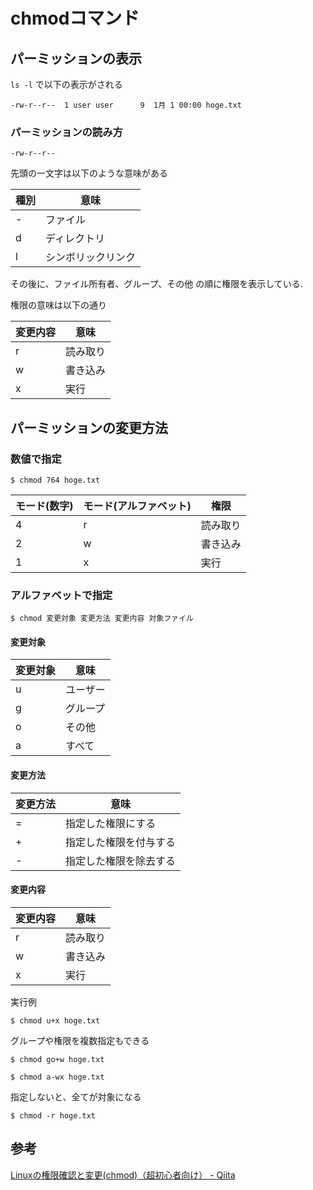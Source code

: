 # chmodコマンド

## パーミッションの表示



`ls -l` で以下の表示がされる

```
-rw-r--r--  1 user user      9  1月 1 00:00 hoge.txt
```

### パーミッションの読み方

`-rw-r--r--`

先頭の一文字は以下のような意味がある

| 種別 | 意味               |
| ---- | ------------------ |
| -    | ファイル           |
| d    | ディレクトリ       |
| l    | シンボリックリンク |

その後に、ファイル所有者、グループ、その他 の順に権限を表示している.

権限の意味は以下の通り

| 変更内容 | 意味     |
| -------- | -------- |
| r        | 読み取り |
| w        | 書き込み |
| x        | 実行     |

## パーミッションの変更方法

### 数値で指定

```
$ chmod 764 hoge.txt
```

| モード(数字) | モード(アルファベット) | 権限     |
|:------------ | ---------------------- | -------- |
| 4            | r                      | 読み取り |
| 2            | w                      | 書き込み |
| 1            | x                      | 実行     |

### アルファベットで指定

```
$ chmod 変更対象 変更方法 変更内容 対象ファイル
```


#### 変更対象

| 変更対象 | 意味     |
| -------- | -------- |
| u        | ユーザー |
| g        | グループ |
| o        | その他   |
| a        | すべて   |

#### 変更方法

| 変更方法 | 意味                   |
| -------- | ---------------------- |
| =        | 指定した権限にする     |
| +        | 指定した権限を付与する |
| -        | 指定した権限を除去する |

#### 変更内容

| 変更内容 | 意味     |
| -------- | -------- |
| r        | 読み取り |
| w        | 書き込み |
| x        | 実行     |

実行例

```
$ chmod u+x hoge.txt
```

グループや権限を複数指定もできる

```
$ chmod go+w hoge.txt
```

```
$ chmod a-wx hoge.txt
```

指定しないと、全てが対象になる

```
$ chmod -r hoge.txt
```

## 参考

[Linuxの権限確認と変更(chmod)（超初心者向け） - Qiita](https://qiita.com/shisama/items/5f4c4fa768642aad9e06)